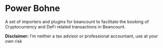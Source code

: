 # Power Bohne
A set of importers and plugins for beancount to facilitate the booking of
Cryptocurrency and DeFi related transactions in Beancount.

**Disclaimer:** I'm neither a tax advisor or professional accountant, use at your own risk
